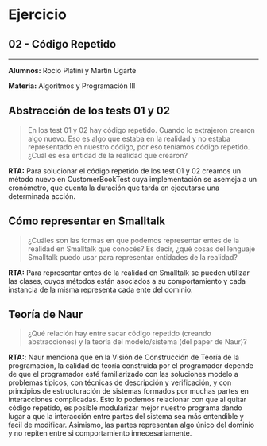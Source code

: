 # Ejercicio

## 02 - Código Repetido

---
**Alumnos:** Rocio Platini y Martin Ugarte

**Materia:** Algoritmos y Programación III

## Abstracción de los tests 01 y 02

>En los test 01 y 02 hay código repetido. Cuando lo extrajeron crearon algo nuevo. Eso es algo que estaba en la realidad y no estaba representado en nuestro código, por eso teníamos código repetido. ¿Cuál es esa entidad de la realidad que crearon?

**RTA:** Para solucionar el código repetido de los test 01 y 02 creamos un método nuevo en CustomerBookTest cuya
implementación se asemeja a un cronómetro, que cuenta la duración que tarda en ejecutarse una determinada acción.

## Cómo representar en Smalltalk

> ¿Cuáles son las formas en que podemos representar entes de la realidad en Smalltalk que conocés? Es decir, ¿qué cosas del lenguaje Smalltalk puedo usar para representar entidades de la realidad?

**RTA:** Para representar entes de la realidad en Smalltalk se pueden utilizar las clases, cuyos métodos están asociados a su comportamiento y cada instancia de la misma representa cada ente del dominio.

## Teoría de Naur

> ¿Qué relación hay entre sacar código repetido (creando abstracciones) y la teoría del modelo/sistema (del paper de Naur)?

**RTA:**: Naur menciona que en la Visión de Construcción de Teoría de la programación, la calidad de teoría construida por el programador depende de que el programador esté familiarizado con las soluciones modelo a problemas típicos, con técnicas de descripción y verificación, y con principios de estructuración de sistemas formados por muchas partes en interacciones complicadas. Esto lo podemos relacionar con que al quitar código repetido, es posible modularizar mejor nuestro programa dando lugar a que la interacción entre partes del sistema sea más entendible y facil de modificar. Asimismo, las partes representan algo único del dominio y no repiten entre si comportamiento innecesariamente.